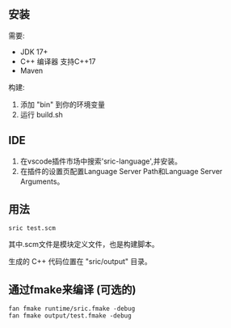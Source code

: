 

## 安装

需要:
- JDK 17+
- C++ 编译器 支持C++17
- Maven

构建:
1. 添加 "bin" 到你的环境变量
2. 运行 build.sh

## IDE

1. 在vscode插件市场中搜索'sric-language',并安装。
2. 在插件的设置页配置Language Server Path和Language Server Arguments。

## 用法

```
sric test.scm
```

其中.scm文件是模块定义文件，也是构建脚本。

生成的 C++ 代码位置在 "sric/output" 目录。


## 通过fmake来编译 (可选的)
```
fan fmake runtime/sric.fmake -debug
fan fmake output/test.fmake -debug
```
